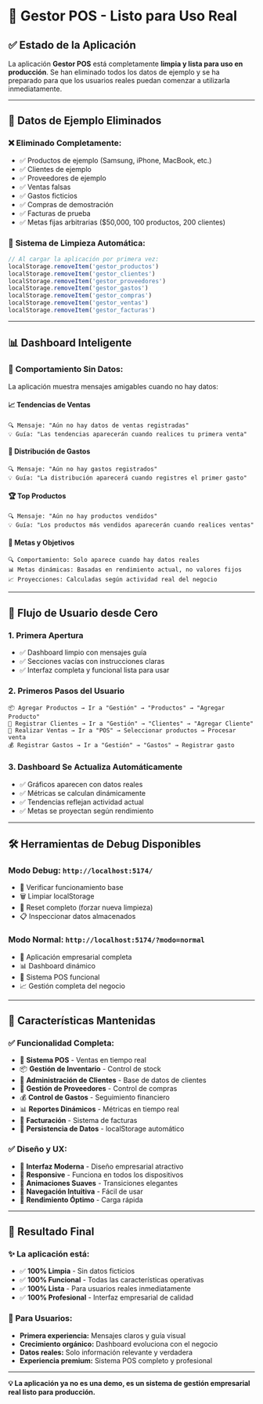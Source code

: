 # 🎉 Gestor POS - Listo para Uso Real

## ✅ **Estado de la Aplicación**

La aplicación **Gestor POS** está completamente **limpia y lista para uso en producción**. Se han eliminado todos los datos de ejemplo y se ha preparado para que los usuarios reales puedan comenzar a utilizarla inmediatamente.

---

## 🧹 **Datos de Ejemplo Eliminados**

### ❌ **Eliminado Completamente:**
- ✅ Productos de ejemplo (Samsung, iPhone, MacBook, etc.)
- ✅ Clientes de ejemplo
- ✅ Proveedores de ejemplo  
- ✅ Ventas falsas
- ✅ Gastos ficticios
- ✅ Compras de demostración
- ✅ Facturas de prueba
- ✅ Metas fijas arbitrarias ($50,000, 100 productos, 200 clientes)

### 🔄 **Sistema de Limpieza Automática:**
```javascript
// Al cargar la aplicación por primera vez:
localStorage.removeItem('gestor_productos')
localStorage.removeItem('gestor_clientes') 
localStorage.removeItem('gestor_proveedores')
localStorage.removeItem('gestor_gastos')
localStorage.removeItem('gestor_compras')
localStorage.removeItem('gestor_ventas')
localStorage.removeItem('gestor_facturas')
```

---

## 📊 **Dashboard Inteligente**

### 🎯 **Comportamiento Sin Datos:**
La aplicación muestra mensajes amigables cuando no hay datos:

#### **📈 Tendencias de Ventas**
```
🔍 Mensaje: "Aún no hay datos de ventas registradas"
💡 Guía: "Las tendencias aparecerán cuando realices tu primera venta"
```

#### **💸 Distribución de Gastos**
```
🔍 Mensaje: "Aún no hay gastos registrados" 
💡 Guía: "La distribución aparecerá cuando registres el primer gasto"
```

#### **🏆 Top Productos**
```
🔍 Mensaje: "Aún no hay productos vendidos"
💡 Guía: "Los productos más vendidos aparecerán cuando realices ventas"
```

#### **🎯 Metas y Objetivos**
```
🔍 Comportamiento: Solo aparece cuando hay datos reales
📊 Metas dinámicas: Basadas en rendimiento actual, no valores fijos
📈 Proyecciones: Calculadas según actividad real del negocio
```

---

## 🚀 **Flujo de Usuario desde Cero**

### **1. Primera Apertura** 
- ✅ Dashboard limpio con mensajes guía
- ✅ Secciones vacías con instrucciones claras
- ✅ Interfaz completa y funcional lista para usar

### **2. Primeros Pasos del Usuario**
```
📦 Agregar Productos → Ir a "Gestión" → "Productos" → "Agregar Producto"
👥 Registrar Clientes → Ir a "Gestión" → "Clientes" → "Agregar Cliente"  
🏪 Realizar Ventas → Ir a "POS" → Seleccionar productos → Procesar venta
💰 Registrar Gastos → Ir a "Gestión" → "Gastos" → Registrar gasto
```

### **3. Dashboard Se Actualiza Automáticamente**
- ✅ Gráficos aparecen con datos reales
- ✅ Métricas se calculan dinámicamente
- ✅ Tendencias reflejan actividad actual
- ✅ Metas se proyectan según rendimiento

---

## 🛠️ **Herramientas de Debug Disponibles**

### **Modo Debug:** `http://localhost:5174/`
- 🧪 Verificar funcionamiento base
- 🗑️ Limpiar localStorage
- 🔄 Reset completo (forzar nueva limpieza)
- 📋 Inspeccionar datos almacenados

### **Modo Normal:** `http://localhost:5174/?modo=normal`
- 🏢 Aplicación empresarial completa
- 📊 Dashboard dinámico
- 🛒 Sistema POS funcional
- 📈 Gestión completa del negocio

---

## 🎨 **Características Mantenidas**

### ✅ **Funcionalidad Completa:**
- 🛒 **Sistema POS** - Ventas en tiempo real
- 📦 **Gestión de Inventario** - Control de stock
- 👥 **Administración de Clientes** - Base de datos de clientes  
- 🏪 **Gestión de Proveedores** - Control de compras
- 💰 **Control de Gastos** - Seguimiento financiero
- 📊 **Reportes Dinámicos** - Métricas en tiempo real
- 🧾 **Facturación** - Sistema de facturas
- 💾 **Persistencia de Datos** - localStorage automático

### ✅ **Diseño y UX:**
- 🎨 **Interfaz Moderna** - Diseño empresarial atractivo
- 📱 **Responsive** - Funciona en todos los dispositivos
- 🌟 **Animaciones Suaves** - Transiciones elegantes
- 🎯 **Navegación Intuitiva** - Fácil de usar
- 🚀 **Rendimiento Óptimo** - Carga rápida

---

## 🎯 **Resultado Final**

### **✨ La aplicación está:**
- ✅ **100% Limpia** - Sin datos ficticios
- ✅ **100% Funcional** - Todas las características operativas  
- ✅ **100% Lista** - Para usuarios reales inmediatamente
- ✅ **100% Profesional** - Interfaz empresarial de calidad

### **🚀 Para Usuarios:**
- **Primera experiencia:** Mensajes claros y guía visual
- **Crecimiento orgánico:** Dashboard evoluciona con el negocio
- **Datos reales:** Solo información relevante y verdadera
- **Experiencia premium:** Sistema POS completo y profesional

---

**💡 La aplicación ya no es una demo, es un sistema de gestión empresarial real listo para producción.**
